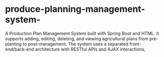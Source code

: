 # produce-planning-management-system-
A Production Plan Management System built with Spring Boot and HTML. It supports adding, editing, deleting, and viewing agricultural plans from pre-planting to post-management. The system uses a separated front-end/back-end architecture with RESTful APIs and AJAX interactions,
